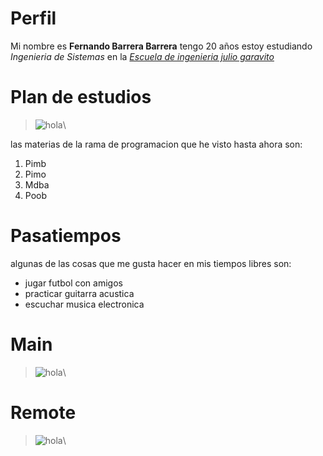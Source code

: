 # Perfil
   Mi nombre es **Fernando Barrera Barrera**  tengo 20 años estoy estudiando *Ingenieria de Sistemas* en la [*Escuela de ingenieria julio garavito*][2]
# Plan de estudios    
>![hola][1]\

las materias de la rama de programacion que he visto hasta ahora son:
   1. Pimb
   2. Pimo
   3. Mdba
   4. Poob

# Pasatiempos
algunas de las cosas que me gusta hacer en mis tiempos libres son:
   + jugar futbol con amigos
   + practicar guitarra acustica
   + escuchar musica electronica

# Main 
>![hola][3]\    
   
# Remote
>![hola][4]\ 


[1]:https://www.escuelaing.edu.co/escuela/planesEstudio/img/sistemas/Malla-curricular-SISTEMAS.png
[2]:https://www.escuelaing.edu.co/es/
[3]:https://i.imgur.com/MzvdX7q.png
[4]:https://i.imgur.com/tIh78hS.png